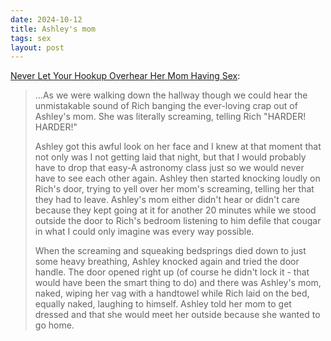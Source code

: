 ```yaml
---
date: 2024-10-12 
title: Ashley's mom
tags: sex
layout: post
---
```


[Never Let Your Hookup Overhear Her Mom Having Sex](https://deadspin.com/never-let-your-hookup-overhear-her-mom-having-sex-5858765/):

> ...As we were walking down the hallway though we could hear the unmistakable sound of Rich banging the ever-loving crap out of Ashley's mom. She was literally screaming, telling Rich "HARDER! HARDER!"
> 
> Ashley got this awful look on her face and I knew at that moment that not only was I not getting laid that night, but that I would probably have to drop that easy-A astronomy class just so we would never have to see each other again. Ashley then started knocking loudly on Rich's door, trying to yell over her mom's screaming, telling her that they had to leave. Ashley's mom either didn't hear or didn't care because they kept going at it for another 20 minutes while we stood outside the door to Rich's bedroom listening to him defile that cougar in what I could only imagine was every way possible.
> 
> When the screaming and squeaking bedsprings died down to just some heavy breathing, Ashley knocked again and tried the door handle. The door opened right up (of course he didn't lock it - that would have been the smart thing to do) and there was Ashley's mom, naked, wiping her vag with a handtowel while Rich laid on the bed, equally naked, laughing to himself. Ashley told her mom to get dressed and that she would meet her outside because she wanted to go home.